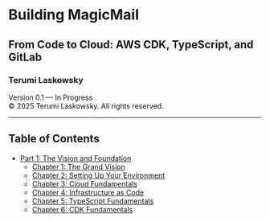 # Building MagicMail

## From Code to Cloud: AWS CDK, TypeScript, and GitLab

### Terumi Laskowsky  
Version 0.1 — In Progress  
© 2025 Terumi Laskowsky. All rights reserved.

---

## Table of Contents

- [Part 1: The Vision and Foundation](part-1/Part1.md)
  - [Chapter 1: The Grand Vision](part-1/Chapter1.md)
  - [Chapter 2: Setting Up Your Environment](part-1/Chapter2.md)
  - [Chapter 3: Cloud Fundamentals](part-1/Chapter3.md)
  - [Chapter 4: Infrastructure as Code](part-1/Chapter4.md)
  - [Chapter 5: TypeScript Fundamentals](part-1/Chapter5.md)
  - [Chapter 6: CDK Fundamentals](part-1/Chapter6.md)
